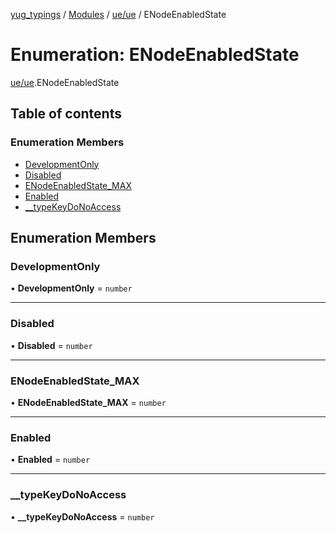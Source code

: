 [yug_typings](../README.md) / [Modules](../modules.md) / [ue/ue](../modules/ue_ue.md) / ENodeEnabledState

# Enumeration: ENodeEnabledState

[ue/ue](../modules/ue_ue.md).ENodeEnabledState

## Table of contents

### Enumeration Members

- [DevelopmentOnly](ue_ue.ENodeEnabledState.md#developmentonly)
- [Disabled](ue_ue.ENodeEnabledState.md#disabled)
- [ENodeEnabledState\_MAX](ue_ue.ENodeEnabledState.md#enodeenabledstate_max)
- [Enabled](ue_ue.ENodeEnabledState.md#enabled)
- [\_\_typeKeyDoNoAccess](ue_ue.ENodeEnabledState.md#__typekeydonoaccess)

## Enumeration Members

### DevelopmentOnly

• **DevelopmentOnly** = `number`

___

### Disabled

• **Disabled** = `number`

___

### ENodeEnabledState\_MAX

• **ENodeEnabledState\_MAX** = `number`

___

### Enabled

• **Enabled** = `number`

___

### \_\_typeKeyDoNoAccess

• **\_\_typeKeyDoNoAccess** = `number`
